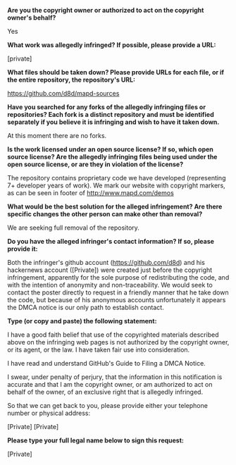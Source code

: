__Are you the copyright owner or authorized to act on the copyright owner's behalf?__

Yes

__What work was allegedly infringed? If possible, please provide a URL:__

[private]

__What files should be taken down? Please provide URLs for each file, or if the entire repository, the repository's URL:__

https://github.com/d8d/mapd-sources

__Have you searched for any forks of the allegedly infringing files or repositories? Each fork is a distinct repository and must be identified separately if you believe it is infringing and wish to have it taken down.__

At this moment there are no forks.

__Is the work licensed under an open source license? If so, which open source license? Are the allegedly infringing files being used under the open source license, or are they in violation of the license?__

The repository contains proprietary code we have developed (representing 7+ developer years of work). We mark our website with copyright markers, as can be seen in footer of http://www.mapd.com/demos

__What would be the best solution for the alleged infringement? Are there specific changes the other person can make other than removal?__

We are seeking full removal of the repository.

__Do you have the alleged infringer's contact information? If so, please provide it:__

Both the infringer's github account (https://github.com/d8d) and his hackernews account ([Private]) were created just before the copyright infringement, apparently for the sole purpose of redistributing the code, and with the intention of anonymity and non-traceability. We would seek to contact the poster directly to request in a friendly manner that he take down the code, but because of his anonymous accounts unfortunately it appears the DMCA notice is our only path to establish contact.

__Type (or copy and paste) the following statement:__

I have a good faith belief that use of the copyrighted materials described above on the infringing web pages is not authorized by the copyright owner, or its agent, or the law. I have taken fair use into consideration.

I have read and understand GitHub's Guide to Filing a DMCA Notice.

I swear, under penalty of perjury, that the information in this notification is accurate and that I am the copyright owner, or am authorized to act on behalf of the owner, of an exclusive right that is allegedly infringed.

So that we can get back to you, please provide either your telephone number or physical address:

[Private]
[Private]

__Please type your full legal name below to sign this request:__

[Private]
